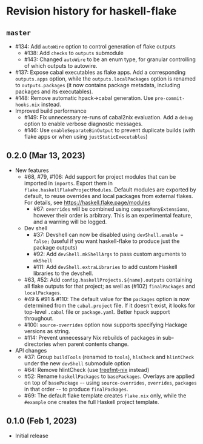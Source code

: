 # Revision history for haskell-flake

## `master`

- #134: Add `autoWire` option to control generation of flake outputs
    - #138: Add `checks` to `outputs` submodule
    - #143: Changed `autoWire` to be an enum type, for granular controlling of which outputs to autowire.
- #137: Expose cabal executables as flake apps. Add a corresponding `outputs.apps` option, while the `outputs.localPackages` option is renamed to `outputs.packages` (it now contains package metadata, including packages and its executables).
- #148: Remove automatic hpack->cabal generation. Use `pre-commit-hooks.nix` instead.
- Improved build performance
  - #149: Fix unnecessary re-runs of cabal2nix evaluation. Add a `debug` option to enable verbose diagnostic messages.
  - #146: Use `enableSeparateBinOutput` to prevent duplicate builds (with flake apps or when using `justStaticExecutables`)

## 0.2.0 (Mar 13, 2023)

- New features
  - #68, #79, #106: Add support for project modules that can be imported in `imports`. Export them in `flake.haskellFlakeProjectModules`. Default modules are exported by default, to reuse overrides and local packages from external flakes. For details, see https://haskell.flake.page/modules
    - #67: `overrides` will be combined using `composeManyExtensions`, however their order is arbitrary. This is an experimental feature, and a warning will be logged.
  - Dev shell
    - #37: Devshell can now be disabled using `devShell.enable = false;` (useful if you want haskell-flake to produce just the package outputs)
    - #92: Add `devShell.mkShellArgs` to pass custom arguments to `mkShell`
    - #111: Add `devShell.extraLibraries` to add custom Haskell libraries to the devshell.
  - #63, #52: Add `config.haskellProjects.${name}.outputs` containing all flake outputs for that project; as well as (#102) `finalPackages` and `localPackages`.
  - #49 & #91 & #110: The default value for the `packages` option is now determined from the `cabal.project` file. If it doesn't exist, it looks for top-level `.cabal` file or `package.yaml`. Better hpack support throughout.
  - #100: `source-overrides` option now supports specifying Hackage versions as string.
  - #114: Prevent unnecessary Nix rebuilds of packages in sub-directories when parent contents change.
- API changes
  - #37: Group `buildTools` (renamed to `tools`), `hlsCheck` and `hlintCheck` under the new `devShell` submodule option
  - #64: Remove hlintCheck (use [treefmt-nix](https://github.com/numtide/treefmt-nix#flake-parts) instead)
  - #52: Rename `haskellPackages` to `basePackages`. Overlays are applied on top of `basePackage` -- using `source-overrides`, `overrides`, `packages` in that order -- to produce `finalPackages`.
  - #69: The default flake template creates `flake.nix` only, while the `#example` one creates the full Haskell project template.

## 0.1.0 (Feb 1, 2023)

- Initial release
